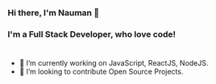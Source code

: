 ### Hi there, I'm Nauman 👋

### I'm a Full Stack Developer, who love code!
#
- 🔭 I’m currently working on JavaScript, ReactJS, NodeJS.
- 🌱 I’m looking to contribute Open Source Projects.
